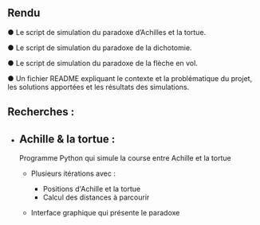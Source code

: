 ## Rendu

● Le script de simulation du paradoxe d’Achilles et la tortue.

● Le script de simulation du paradoxe de la dichotomie.

● Le script de simulation du paradoxe de la flèche en vol.

● Un fichier README expliquant le contexte et la problématique du projet, les solutions apportées et les résultats des simulations.

## Recherches :

- Achille & la tortue :
  - 
  Programme Python qui simule la course entre Achille et la tortue
   - Plusieurs itérations avec :
     - Positions d'Achille et la tortue
     - Calcul des distances à parcourir

   - Interface graphique qui présente le paradoxe